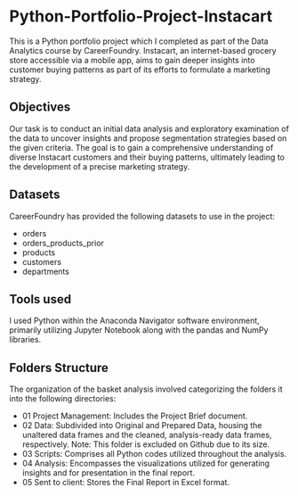 # Python-Portfolio-Project-Instacart
This is a Python portfolio project which I completed as part of the Data Analytics course by CareerFoundry. Instacart, an internet-based grocery store accessible via a mobile app, aims to gain deeper insights into customer buying patterns as part of its efforts to formulate a marketing strategy.

## Objectives
Our task is to conduct an initial data analysis and exploratory examination of the data to uncover insights and propose segmentation strategies based on the given criteria. The goal is to gain a comprehensive understanding of diverse Instacart customers and their buying patterns, ultimately leading to the development of a precise marketing strategy.

## Datasets
CareerFoundry has provided the following datasets to use in the project:
+ orders
+ orders_products_prior
+ products
+ customers
+ departments

## Tools used
I used Python within the Anaconda Navigator software environment, primarily utilizing Jupyter Notebook along with the pandas and NumPy libraries.

## Folders Structure
The organization of the basket analysis involved categorizing the folders it into the following directories:
+ 01 Project Management: Includes the Project Brief document.
+ 02 Data: Subdivided into Original and Prepared Data, housing the unaltered data frames and the cleaned, analysis-ready data frames, respectively. Note: This folder is excluded on Github due to its size.
+ 03 Scripts: Comprises all Python codes utilized throughout the analysis.
+ 04 Analysis: Encompasses the visualizations utilized for generating insights and for presentation in the final report.
+ 05 Sent to client: Stores the Final Report in Excel format.
